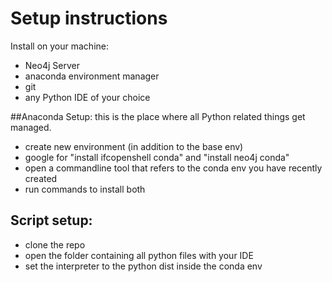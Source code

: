 # Setup instructions

Install on your machine:
- Neo4j Server
- anaconda environment manager
- git 
- any Python IDE of your choice

##Anaconda Setup: 
this is the place where all Python related things get managed. 
- create new environment (in addition to the base env)
- google for "install ifcopenshell conda" and "install neo4j conda"
- open a commandline tool that refers to the conda env you have recently created
- run commands to install both

## Script setup:
- clone the repo
- open the folder containing all python files with your IDE
- set the interpreter to the python dist inside the conda env